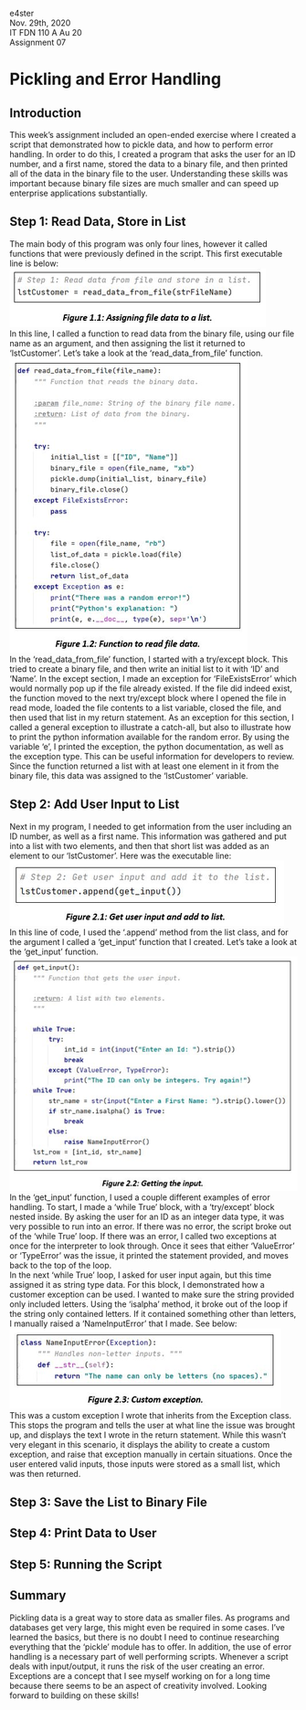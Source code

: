 e4ster   
Nov. 29th, 2020   
IT FDN 110 A Au 20   
Assignment 07   

# Pickling and Error Handling

## Introduction
This week’s assignment included an open-ended exercise where I created a script that demonstrated how to pickle data, and how to perform error handling.  In order to do this, I created a program that asks the user for an ID number, and a first name, stored the data to a binary file, and then printed all of the data in the binary file to the user.  Understanding these skills was important because binary file sizes are much smaller and can speed up enterprise applications substantially. 

## Step 1: Read Data, Store in List
The main body of this program was only four lines, however it called functions that were previously defined in the script. This first executable line is below:   
![Figure 1.1](https://github.com/e4ster/IntroToProg-Python-Mod07/blob/main/docs/figure%201.1.1.JPG "Figure 1.1")   
In this line, I called a function to read data from the binary file, using our file name as an argument, and then assigning the list it returned to ‘lstCustomer’.  Let’s take a look at the ‘read_data_from_file’ function.
![Figure 1.2](https://github.com/e4ster/IntroToProg-Python-Mod07/blob/main/docs/figure%201.2.JPG "Figure 1.2")   
In the ‘read_data_from_file’ function, I started with a try/except block.  This tried to create a binary file, and then write an initial list to it with ‘ID’ and ‘Name’.  In the except section, I made an exception for ‘FileExistsError’ which would normally pop up if the file already existed.  If the file did indeed exist, the function moved to the next try/except block where I opened the file in read mode, loaded the file contents to a list variable, closed the file, and then used that list in my return statement.  As an exception for this section, I called a general exception to illustrate a catch-all, but also to illustrate how to print the python information available for the random error.  By using the variable ‘e’, I printed the exception, the python documentation, as well as the exception type.  This can be useful information for developers to review.  Since the function returned a list with at least one element in it from the binary file, this data was assigned to the ‘lstCustomer’ variable.   

## Step 2: Add User Input to List
Next in my program, I needed to get information from the user including an ID number, as well as a first name.  This information was gathered and put into a list with two elements, and then that short list was added as an element to our ‘lstCustomer’.  Here was the executable line:   
![Figure 2.1](https://github.com/e4ster/IntroToProg-Python-Mod07/blob/main/docs/figure%202.1.JPG "Figure 2.1")   
In this line of code, I used the ‘.append’ method from the list class, and for the argument I called a ‘get_input’ function that I created. Let’s take a look at the ‘get_input’ function.   
![Figure 2.2](https://github.com/e4ster/IntroToProg-Python-Mod07/blob/main/docs/figure%202.2.JPG "Figure 2.2")   
In the ‘get_input’ function, I used a couple different examples of error handling.  To start, I made a ‘while True’ block, with a ‘try/except’ block nested inside.  By asking the user for an ID as an integer data type, it was very possible to run into an error.  If there was no error, the script broke out of the ‘while True’ loop.  If there was an error, I called two exceptions at once for the interpreter to look through.  Once it sees that either ‘ValueError’ or ‘TypeError’ was the issue, it printed the statement provided, and moves back to the top of the loop.   
In the next ‘while True’ loop, I asked for user input again, but this time assigned it as string type data.  For this block, I demonstrated how a customer exception can be used.  I wanted to make sure the string provided only included letters.  Using the ‘isalpha’ method, it broke out of the loop if the string only contained letters.  If it contained something other than letters, I manually raised a ‘NameInputError’ that I made. See below:   
![Figure 2.3](https://github.com/e4ster/IntroToProg-Python-Mod07/blob/main/docs/figure%202.3.JPG "Figure 2.3")   
This was a custom exception I wrote that inherits from the Exception class.  This stops the program and tells the user at what line the issue was brought up, and displays the text I wrote in the return statement.  While this wasn’t very elegant in this scenario, it displays the ability to create a custom exception, and raise that exception manually in certain situations.  Once the user entered valid inputs, those inputs were stored as a small list, which was then returned.   


## Step 3: Save the List to Binary File

## Step 4: Print Data to User

## Step 5: Running the Script

## Summary
Pickling data is a great way to store data as smaller files.  As programs and databases get very large, this might even be required in some cases.  I’ve learned the basics, but there is no doubt I need to continue researching everything that the ‘pickle’ module has to offer.  In addition, the use of error handling is a necessary part of well performing scripts.  Whenever a script deals with input/output, it runs the risk of the user creating an error.  Exceptions are a concept that I see myself working on for a long time because there seems to be an aspect of creativity involved.  Looking forward to building on these skills!
